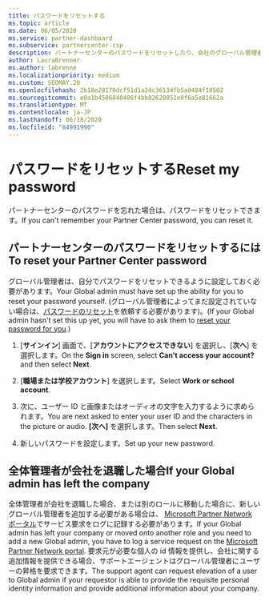 ```yaml
---
title: パスワードをリセットする
ms.topic: article
ms.date: 06/05/2020
ms.service: partner-dashboard
ms.subservice: partnercenter-csp
description: パートナーセンターのパスワードをリセットしたり、会社のグローバル管理者から支援を受けたりする方法について説明します。また、新しいパートナーセンターのグローバル管理者を追加する方法についても説明します。
author: LauraBrenner
ms.author: labrenne
ms.localizationpriority: medium
ms.custom: SEOMAY.20
ms.openlocfilehash: 2b18e28170dcf51d1a2dc36134fb5ad404f18502
ms.sourcegitcommit: e0a1b4506840486f4bb82620051e0f6a5e81662a
ms.translationtype: MT
ms.contentlocale: ja-JP
ms.lasthandoff: 06/18/2020
ms.locfileid: "84991990"
---
```

# <a name="reset-my-password"></a><span data-ttu-id="4c79a-103">パスワードをリセットする</span><span class="sxs-lookup"><span data-stu-id="4c79a-103">Reset my password</span></span>

<span data-ttu-id="4c79a-104">パートナーセンターのパスワードを忘れた場合は、パスワードをリセットできます。</span><span class="sxs-lookup"><span data-stu-id="4c79a-104">If you can't remember your Partner Center password, you can reset it.</span></span>

## <a name="to-reset-your-partner-center-password"></a><span data-ttu-id="4c79a-105">パートナーセンターのパスワードをリセットするには</span><span class="sxs-lookup"><span data-stu-id="4c79a-105">To reset your Partner Center password</span></span>

<span data-ttu-id="4c79a-106">グローバル管理者は、自分でパスワードをリセットできるように設定しておく必要があります。</span><span class="sxs-lookup"><span data-stu-id="4c79a-106">Your Global admin must have set up the ability for you to reset your password yourself.</span></span> <span data-ttu-id="4c79a-107">(グローバル管理者によってまだ設定されていない場合は、[パスワードのリセット](reset-a-user-password.md)を依頼する必要があります)。</span><span class="sxs-lookup"><span data-stu-id="4c79a-107">(If your Global admin hasn't set this up yet, you will have to ask them to [reset your password for you](reset-a-user-password.md).)</span></span>

1. <span data-ttu-id="4c79a-108">[**サインイン**] 画面で、[**アカウントにアクセスできない**] を選択し、[**次へ**] を選択します。</span><span class="sxs-lookup"><span data-stu-id="4c79a-108">On the **Sign in** screen, select **Can't access your account?** and then select **Next**.</span></span>

2. <span data-ttu-id="4c79a-109">[**職場または学校アカウント**] を選択します。</span><span class="sxs-lookup"><span data-stu-id="4c79a-109">Select **Work or school account**.</span></span>

3. <span data-ttu-id="4c79a-110">次に、ユーザー ID と画像またはオーディオの文字を入力するように求められます。</span><span class="sxs-lookup"><span data-stu-id="4c79a-110">You are next asked to enter your user ID and the characters in the picture or audio.</span></span> <span data-ttu-id="4c79a-111">**[次へ]** を選択します。</span><span class="sxs-lookup"><span data-stu-id="4c79a-111">Then select **Next**.</span></span>

4. <span data-ttu-id="4c79a-112">新しいパスワードを設定します。</span><span class="sxs-lookup"><span data-stu-id="4c79a-112">Set up your new password.</span></span>

## <a name="if-your-global-admin-has-left-the-company"></a><span data-ttu-id="4c79a-113">全体管理者が会社を退職した場合</span><span class="sxs-lookup"><span data-stu-id="4c79a-113">If your Global admin has left the company</span></span>

<span data-ttu-id="4c79a-114">全体管理者が会社を退職した場合、または別のロールに移動した場合に、新しいグローバル管理者を追加する必要がある場合は、 [Microsoft Partner Network ポータル](https://partner.microsoft.com/commercial#/)でサービス要求をログに記録する必要があります。</span><span class="sxs-lookup"><span data-stu-id="4c79a-114">If your Global admin has left your company or moved onto another role and you need to add a new Global admin, you have to log a service request on the [Microsoft Partner Network portal](https://partner.microsoft.com/commercial#/).</span></span> <span data-ttu-id="4c79a-115">要求元が必要な個人の id 情報を提供し、会社に関する追加情報を提供できる場合、サポートエージェントはグローバル管理者にユーザーの昇格を要求できます。</span><span class="sxs-lookup"><span data-stu-id="4c79a-115">The support agent can request elevation of a user to Global admin if your requestor is able to provide the requisite personal identity information and provide additional information about your company.</span></span>
